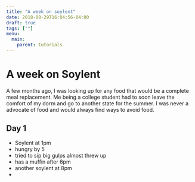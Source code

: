 ```yaml
---
title: "A week on soylent"
date: 2018-08-29T16:04:56-04:00
draft: true
tags: [""]
menu:
  main:
    parent: tutorials
---
```


# A week on Soylent

A few months ago, I was looking up for any food that would be a complete meal replacement. Me being a college student had to soon leave the comfort of my dorm and go to another state for the summer. I was never a advocate of food and would always find ways to avoid food.  

## Day 1
- Soylent at 1pm
- hungry by 5
- tried to sip big gulps almost threw up
- has a muffin after 6pm
- another soylent at 8pm
- 

